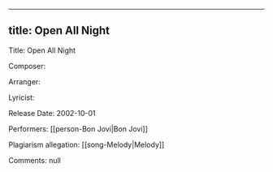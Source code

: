 
---
title: Open All Night
---
Title: Open All Night

Composer: 

Arranger: 

Lyricist: 

Release Date: 2002-10-01

Performers: [[person-Bon Jovi|Bon Jovi]]

Plagiarism allegation:
[[song-Melody|Melody]]

Comments:
null
